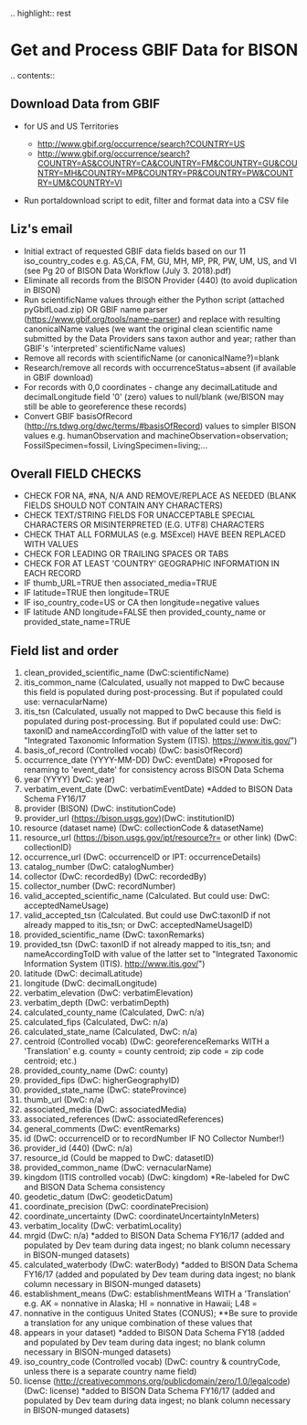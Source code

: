 
.. highlight:: rest

Get and Process GBIF Data for BISON
===================================
.. contents::  


Download Data from GBIF 
-----------------------

* for US and US Territories
  * http://www.gbif.org/occurrence/search?COUNTRY=US
  * http://www.gbif.org/occurrence/search?COUNTRY=AS&COUNTRY=CA&COUNTRY=FM&COUNTRY=GU&COUNTRY=MH&COUNTRY=MP&COUNTRY=PR&COUNTRY=PW&COUNTRY=UM&COUNTRY=VI 


* Run portaldownload script to edit, filter and format data into a CSV file

Liz's email
-----------

* Initial extract of requested GBIF data fields based on our 11 
  iso_country_codes e.g. AS,CA, FM, GU, MH, MP, PR, PW, UM, US, and VI
  (see Pg 20 of BISON Data Workflow (July 3. 2018).pdf)
* Eliminate all records from the BISON Provider (440) (to avoid duplication in BISON)
* Run scientificName values through either the Python script (attached 
  pyGbifLoad.zip) OR GBIF name parser (https://www.gbif.org/tools/name-parser) 
  and replace with resulting canonicalName values (we want the original clean 
  scientific name submitted by the Data Providers sans taxon author and year; 
  rather than GBIF's 'interpreted' scientificName values)
* Remove all records with scientificName (or canonicalName?)=blank
* Research/remove all records with occurrenceStatus=absent (if available in GBIF download)
* For records with 0,0 coordinates - change any decimalLatitude and 
  decimalLongitude field '0' (zero) values to null/blank (we/BISON may still 
  be able to georeference these records)
* Convert GBIF basisOfRecord (http://rs.tdwg.org/dwc/terms/#basisOfRecord) 
  values to simpler BISON values 
  e.g. humanObservation and machineObservation=observation; 
  FossilSpecimen=fossil, LivingSpecimen=living;... 

Overall FIELD CHECKS
-----------------------

* CHECK FOR NA, #NA, N/A AND REMOVE/REPLACE AS NEEDED (BLANK FIELDS SHOULD NOT CONTAIN ANY CHARACTERS)
* CHECK TEXT/STRING FIELDS FOR UNACCEPTABLE SPECIAL CHARACTERS OR MISINTERPRETED (E.G. UTF8) CHARACTERS
* CHECK THAT ALL FORMULAS (e.g. MSExcel) HAVE BEEN REPLACED WITH VALUES
* CHECK FOR LEADING OR TRAILING SPACES OR TABS
* CHECK FOR AT LEAST 'COUNTRY' GEOGRAPHIC INFORMATION IN EACH RECORD
* IF thumb_URL=TRUE then associated_media=TRUE
* IF latitude=TRUE then longitude=TRUE
* IF iso_country_code=US or CA then longitude=negative values
* IF latitude AND longitude=FALSE then provided_county_name or provided_state_name=TRUE

Field list and order
-----------------------

1. clean_provided_scientific_name (DwC:scientificName)
1. itis_common_name (Calculated, usually not mapped to DwC because this field is 
   populated during post-processing. But if populated could use: vernacularName)
1. itis_tsn (Calculated, usually not mapped to DwC because this field is 
   populated during post-processing. But if populated could use: DwC: taxonID 
   and nameAccordingToID with value of the latter set to "Integrated Taxonomic 
   Information System (ITIS). https://www.itis.gov/")
1. basis_of_record (Controlled vocab) (DwC: basisOfRecord)
1. occurrence_date (YYYY-MM-DD) DwC: eventDate) *Proposed for renaming to 
   'event_date' for consistency across BISON Data Schema
1. year (YYYY) DwC: year)
1. verbatim_event_date (DwC: verbatimEventDate) *Added to BISON Data Schema FY16/17
1. provider (BISON) (DwC: institutionCode)
1. provider_url (https://bison.usgs.gov)(DwC: institutionID)
1. resource (dataset name) (DwC: collectionCode & datasetName)
1. resource_url (https://bison.usgs.gov/ipt/resource?r= or other link) 
   (DwC: collectionID)
1. occurrence_url (DwC: occurrenceID or IPT: occurrenceDetails)
1. catalog_number (DwC: catalogNumber)
1. collector (DwC: recordedBy) (DwC: recordedBy)
1. collector_number (DwC: recordNumber)
1. valid_accepted_scientific_name (Calculated. But could use: 
   DwC: acceptedNameUsage)
1. valid_accepted_tsn (Calculated. But could use DwC:taxonID if not already 
   mapped to itis_tsn; or DwC: acceptedNameUsageID)
1. provided_scientific_name (DwC: taxonRemarks)
1. provided_tsn (DwC: taxonID if not already mapped to itis_tsn; and 
   nameAccordingToID with value of the latter set to "Integrated Taxonomic 
   Information System (ITIS). http://www.itis.gov/")
1. latitude (DwC: decimalLatitude)
1. longitude (DwC: decimalLongitude)
1. verbatim_elevation (DwC: verbatimElevation)
1. verbatim_depth (DwC: verbatimDepth)
1. calculated_county_name (Calculated, DwC: n/a)
1. calculated_fips (Calculated, DwC: n/a)
1. calculated_state_name (Calculated, DwC: n/a)
1. centroid (Controlled vocab) (DwC: georeferenceRemarks WITH a 'Translation' 
   e.g. county = county centroid; zip code = zip code centroid; etc.)
1. provided_county_name (DwC: county)
1. provided_fips (DwC: higherGeographyID)
1. provided_state_name (DwC: stateProvince)
1. thumb_url (DwC: n/a)
1. associated_media (DwC: associatedMedia)
1. associated_references (DwC: associatedReferences)
1. general_comments (DwC: eventRemarks)
1. id (DwC: occurrenceID or to recordNumber IF NO Collector Number!)
1. provider_id (440) (DwC: n/a)
1. resource_id (Could be mapped to DwC: datasetID)
1. provided_common_name (DwC: vernacularName)
1. kingdom (ITIS controlled vocab) (DwC: kingdom) *Re-labeled for DwC and 
   BISON Data Schema consistency
1. geodetic_datum (DwC: geodeticDatum)
1. coordinate_precision (DwC: coordinatePrecision)
1. coordinate_uncertainty (DwC: coordinateUncertaintyInMeters)
1. verbatim_locality (DwC: verbatimLocality)
1. mrgid (DwC: n/a) *added to BISON Data Schema FY16/17 (added and populated 
   by Dev team during data ingest; no blank column necessary in BISON-munged datasets)
1. calculated_waterbody (DwC: waterBody) *added to BISON Data Schema FY16/17 
   (added and populated by Dev team during data ingest; no blank column 
   necessary in BISON-munged datasets)
1. establishment_means (DwC: establishmentMeans WITH a 'Translation' 
   e.g. AK = nonnative in Alaska; HI = nonnative in Hawaii; L48 =
1. nonnative in the contiguus United States (CONUS); **Be sure to provide a 
   translation for any unique combination of these values that
1. appears in your dataset) *added to BISON Data Schema FY18 (added and 
   populated by Dev team during data ingest; no blank column necessary in 
   BISON-munged datasets)
1. iso_country_code (Controlled vocab) (DwC: country & countryCode, unless 
   there is a separate country name field)
1. license (http://creativecommons.org/publicdomain/zero/1.0/legalcode) 
   (DwC: license) *added to BISON Data Schema FY16/17 (added and populated by 
   Dev team during data ingest; no blank column necessary in BISON-munged 
   datasets)
   
   